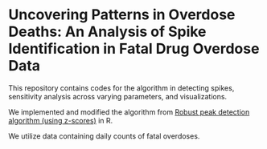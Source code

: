 # Uncovering Patterns in Overdose Deaths: An Analysis of Spike Identification in Fatal Drug Overdose Data

This repository contains codes for the algorithm in detecting spikes, sensitivity analysis across varying parameters, and visualizations.

We implemented and modified the algorithm from [Robust peak detection algorithm (using z-scores)](https://stackoverflow.com/questions/22583391/peak-signal-detection-in-realtime-timeseries-data/22640362#22640362) in R.

We utilize data containing daily counts of fatal overdoses. 
